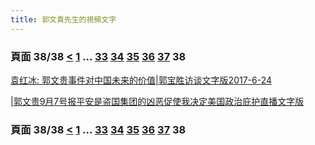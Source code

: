 ```yaml
---
title: 郭文貴先生的視頻文字
---
```


### 頁面 38/38 [**<**](/miles/vid-txt/page37) [1](/miles/vid-txt/index) ... [33](/miles/vid-txt/page33) [34](/miles/vid-txt/page34) [35](/miles/vid-txt/page35) [36](/miles/vid-txt/page36) [37](/miles/vid-txt/page37) **38**

[袁红冰: 郭文贵事件对中国未来的价值&#124;郭宝胜访谈文字版2017-6-24](/miles/vid-txt/2018/04/20180418-8213280584796437424)

[&#124;郭文贵9月7号报平安是盗国集团的凶恶促使我决定美国政治庇护直播文字版](/miles/vid-txt/2018/04/20180418-3180317526840992396)


### 頁面 38/38 [**<**](/miles/vid-txt/page37) [1](/miles/vid-txt/index) ... [33](/miles/vid-txt/page33) [34](/miles/vid-txt/page34) [35](/miles/vid-txt/page35) [36](/miles/vid-txt/page36) [37](/miles/vid-txt/page37) **38**
